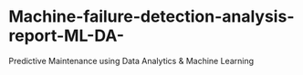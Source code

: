 # Machine-failure-detection-analysis-report-ML-DA-
Predictive Maintenance using Data Analytics &amp; Machine Learning
